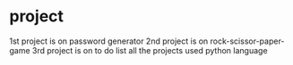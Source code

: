 # project
1st project is on password generator
2nd project is on rock-scissor-paper-game
3rd project is on to do list
all the projects used python language
